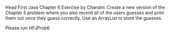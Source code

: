 Head First Java Chapter 6 Exercise by Chandni:
Create a new version of the Chapter 5 problem where you also record all of the users guesses and print them out once they guess correctly.
Use an ArrayList to store the guesses.

Please run HFJProb6
